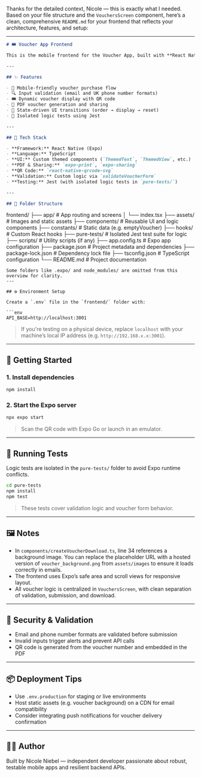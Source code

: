 Thanks for the detailed context, Nicole — this is exactly what I needed. Based on your file structure and the `VouchersScreen` component, here’s a clean, comprehensive `README.md` for your frontend that reflects your architecture, features, and setup:

---

```markdown
# 🎟️ Voucher App Frontend

This is the mobile frontend for the Voucher App, built with **React Native (Expo)** and **TypeScript**. It allows users to purchase gift vouchers, view them with a QR code, and download them as PDFs for sharing or printing.

---

## ✨ Features

- 📱 Mobile-friendly voucher purchase flow
- 🔍 Input validation (email and UK phone number formats)
- 🎟️ Dynamic voucher display with QR code
- 📄 PDF voucher generation and sharing
- 🔁 State-driven UI transitions (order → display → reset)
- 🧪 Isolated logic tests using Jest

---

## 🧱 Tech Stack

- **Framework:** React Native (Expo)
- **Language:** TypeScript
- **UI:** Custom themed components (`ThemedText`, `ThemedView`, etc.)
- **PDF & Sharing:** `expo-print`, `expo-sharing`
- **QR Code:** `react-native-qrcode-svg`
- **Validation:** Custom logic via `validateVoucherForm`
- **Testing:** Jest (with isolated logic tests in `pure-tests/`)

---

## 📁 Folder Structure

```
frontend/
├── app/                    # App routing and screens
│   └── index.tsx
├── assets/                 # Images and static assets
├── components/             # Reusable UI and logic components
├── constants/              # Static data (e.g. emptyVoucher)
├── hooks/                  # Custom React hooks
├── pure-tests/             # Isolated Jest test suite for logic
├── scripts/                # Utility scripts (if any)
├── app.config.ts           # Expo app configuration
├── package.json            # Project metadata and dependencies
├── package-lock.json       # Dependency lock file
├── tsconfig.json           # TypeScript configuration
└── README.md               # Project documentation
```
Some folders like .expo/ and node_modules/ are omitted from this overview for clarity.
---

## ⚙️ Environment Setup

Create a `.env` file in the `frontend/` folder with:

```env
API_BASE=http://localhost:3001
```

> If you're testing on a physical device, replace `localhost` with your machine’s local IP address (e.g. `http://192.168.x.x:3001`).

---

## 🚀 Getting Started

### 1. Install dependencies

```bash
npm install
```

### 2. Start the Expo server

```bash
npx expo start
```

> Scan the QR code with Expo Go or launch in an emulator.

---

## 🧪 Running Tests

Logic tests are isolated in the `pure-tests/` folder to avoid Expo runtime conflicts.

```bash
cd pure-tests
npm install
npm test
```

> These tests cover validation logic and voucher form behavior.

---

## 🖼️ Notes

- In `components/createVoucherDownload.ts`, line 34 references a background image. You can replace the placeholder URL with a hosted version of `voucher_background.png` from `assets/images` to ensure it loads correctly in emails.
- The frontend uses Expo’s safe area and scroll views for responsive layout.
- All voucher logic is centralized in `VouchersScreen`, with clean separation of validation, submission, and download.

---

## 🔐 Security & Validation

- Email and phone number formats are validated before submission
- Invalid inputs trigger alerts and prevent API calls
- QR code is generated from the voucher number and embedded in the PDF

---

## 📦 Deployment Tips

- Use `.env.production` for staging or live environments
- Host static assets (e.g. voucher background) on a CDN for email compatibility
- Consider integrating push notifications for voucher delivery confirmation

---

## 👩‍🔧 Author

Built by Nicole Niebel — independent developer passionate about robust, testable mobile apps and resilient backend APIs.

